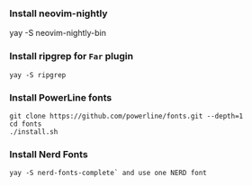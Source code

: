 ### Install neovim-nightly

yay -S neovim-nightly-bin

### Install ripgrep for `Far` plugin

```shell
yay -S ripgrep
```

### Install PowerLine fonts

```shell
git clone https://github.com/powerline/fonts.git --depth=1
cd fonts
./install.sh
```

### Install Nerd Fonts

```shell
yay -S nerd-fonts-complete` and use one NERD font
```
